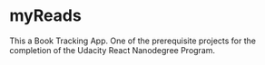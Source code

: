 # myReads

This a Book Tracking App. One of the prerequisite projects for the completion of the Udacity React Nanodegree Program.
